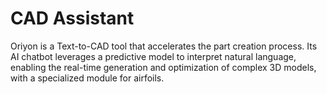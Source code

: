 # CAD Assistant

Oriyon is a Text-to-CAD tool that accelerates the part creation process. Its AI chatbot leverages a predictive model to interpret natural language, enabling the real-time generation and optimization of complex 3D models, with a specialized module for airfoils.
